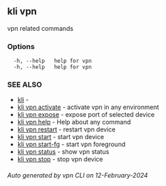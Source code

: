 ## kli vpn

vpn related commands



### Options

```
  -h, --help   help for vpn
  -h, --help   help for vpn
```

### SEE ALSO

* [kli](kli.md)  - 
* [kli vpn activate](kli_vpn_activate.md)  - activate vpn in any environment
* [kli vpn expose](kli_vpn_expose.md)  - expose port of selected device
* [kli vpn help](kli_vpn_help.md)  - Help about any command
* [kli vpn restart](kli_vpn_restart.md)  - restart vpn device
* [kli vpn start](kli_vpn_start.md)  - start vpn device
* [kli vpn start-fg](kli_vpn_start-fg.md)  - start vpn foreground
* [kli vpn status](kli_vpn_status.md)  - show vpn status
* [kli vpn stop](kli_vpn_stop.md)  - stop vpn device

###### Auto generated by vpn CLI on 12-February-2024
